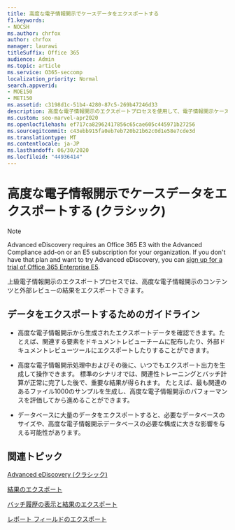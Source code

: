 ```yaml
---
title: 高度な電子情報開示でケースデータをエクスポートする
f1.keywords:
- NOCSH
ms.author: chrfox
author: chrfox
manager: laurawi
titleSuffix: Office 365
audience: Admin
ms.topic: article
ms.service: O365-seccomp
localization_priority: Normal
search.appverid:
- MOE150
- MET150
ms.assetid: c3198d1c-51b4-4280-87c5-269b47246d33
description: 高度な電子情報開示のエクスポートプロセスを使用して、電子情報開示ケースのデータおよびレビューの結果をエクスポートするためのガイドラインについて説明します。
ms.custom: seo-marvel-apr2020
ms.openlocfilehash: ef717ca82962417856c65cae605c445971b27256
ms.sourcegitcommit: c43ebb915fa0eb7eb720b21b62c0d1e58e7cde3d
ms.translationtype: MT
ms.contentlocale: ja-JP
ms.lasthandoff: 06/30/2020
ms.locfileid: "44936414"
---
```

# <a name="export-case-data-in-advanced-ediscovery-classic"></a>高度な電子情報開示でケースデータをエクスポートする (クラシック)

> [!NOTE]
> Advanced eDiscovery requires an Office 365 E3 with the Advanced Compliance add-on or an E5 subscription for your organization. If you don't have that plan and want to try Advanced eDiscovery, you can [sign up for a trial of Office 365 Enterprise E5](https://go.microsoft.com/fwlink/p/?LinkID=698279). 
  
上級電子情報開示のエクスポートプロセスでは、高度な電子情報開示のコンテンツと外部レビューの結果をエクスポートできます。 
  
## <a name="guidelines-for-exporting-data"></a>データをエクスポートするためのガイドライン

- 高度な電子情報開示から生成されたエクスポートデータを確認できます。たとえば、関連する要素をドキュメントレビューチームに配布したり、外部ドキュメントレビューツールにエクスポートしたりすることができます。
    
- 高度な電子情報開示処理中およびその後に、いつでもエクスポート出力を生成して操作できます。 標準のシナリオでは、関連性トレーニングとバッチ計算が正常に完了した後で、重要な結果が得られます。 たとえば、最も関連のあるファイル1000のサンプルを生成し、高度な電子情報開示のパフォーマンスを評価してから進めることができます。
    
- データベースに大量のデータをエクスポートすると、必要なデータベースのサイズや、高度な電子情報開示データベースの必要な構成に大きな影響を与える可能性があります。
    
## <a name="related-topics"></a>関連トピック

[Advanced eDiscovery (クラシック)](office-365-advanced-ediscovery.md)
  
[結果のエクスポート](export-results-in-advanced-ediscovery.md)
  
[バッチ履歴の表示と結果のエクスポート](view-batch-history-and-export-past-results.md)

[レポート フィールドのエクスポート](export-report-fields-in-advanced-ediscovery.md)

